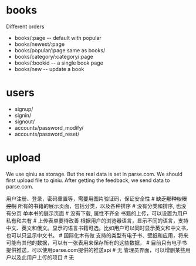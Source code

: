 # books

Different orders

* books/:page  -- default with popular
* books/newest/:page
* books/popular/:page same as books/
* books/category/:category/:page
* books/:bookid -- a single book page
* books/new -- update a book

# users

* signup/
* signin/
* signout/
* accounts/password_modify/
* accounts/password_reset/

# upload

We use qiniu as storage. But the real data is set in parse.com.
We should first upload file to qiniu. After getting the feedback,
we send data to parse.com.

用户注册、登录，密码重置等，需要用图片验证码，保证安全性 # ~~缺乏那种权限控制~~
所有的书籍的展示页面，包括分类，以及各种排序 # 没有分类和排序, 也没有分页
单本书的展示页面 # 没有下载, 属性不齐全
书籍的上传，可以设置为用户私有和共有 # 上传表单要待改善
根据用户的浏览器语言，显示不同的语言，支持中文、英文和俄文。显示的语言书籍可选。比如用户可以同时显示英文和中文书，也可以只显示中文书。 # 国际化木有做
支持的类型有电子书、壁纸和应用，将来可能有其他的数据，可以有一张表用来保存所有的这些数据， # 目前只有电子书
提供推送，可以使用parse.com提供的推送api # 无
管理员界面，可以增删某些用户以及此用户上传的项目 # 无
